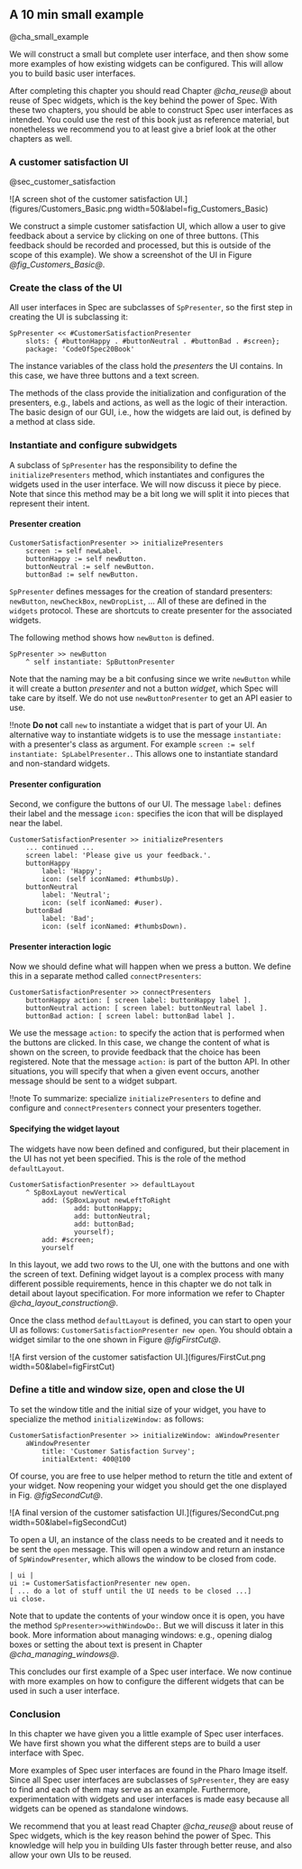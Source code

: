## A 10 min small example
@cha_small_example

We will construct a small but complete user interface, and then show some more examples of how existing widgets can be configured. This will allow you to build basic user interfaces.

After completing this chapter you should read Chapter *@cha_reuse@* about reuse of Spec widgets, which is the key behind the power of Spec. With these two chapters, you should be able to construct Spec user interfaces as intended. You could use the rest of this book just as reference material, but nonetheless we recommend you to at least give a brief look at the other chapters as well.

### A customer satisfaction UI

@sec_customer_satisfaction

![A screen shot of the customer satisfaction UI.](figures/Customers_Basic.png width=50&label=fig_Customers_Basic)

We construct a simple customer satisfaction UI, which allow a user to give feedback about a service by clicking on one of three buttons. \(This feedback should be recorded and processed, but this is outside of the scope of this example\). We show a screenshot of the UI in Figure *@fig_Customers_Basic@*.


### Create the class of the UI 


All user interfaces in Spec are subclasses of `SpPresenter`, so
the first step in creating the UI is subclassing it:

```
SpPresenter << #CustomerSatisfactionPresenter
    slots: { #buttonHappy . #buttonNeutral . #buttonBad . #screen};
    package: 'CodeOfSpec20Book'
```



The instance variables of the class hold the _presenters_ the UI contains.
In this case, we have three buttons and a text screen.

The methods of the class provide the initialization and configuration of the presenters, e.g.,
labels and actions, as well as the logic of their interaction. The
basic design of our GUI, i.e., how the widgets are laid out, is defined by a method
at class side.

### Instantiate and configure subwidgets


A subclass of `SpPresenter` has the responsibility to define the
`initializePresenters` method, which instantiates and configures the
widgets used in the user interface. We will now discuss it piece by piece.
Note that since this method may be a bit long we will split it into pieces that represent
their intent.

#### Presenter creation

```
CustomerSatisfactionPresenter >> initializePresenters
    screen := self newLabel.
    buttonHappy := self newButton.
    buttonNeutral := self newButton.
    buttonBad := self newButton.
```


`SpPresenter` defines messages for the creation of standard presenters: `newButton`, `newCheckBox`, `newDropList`, ...
All of these are defined in the `widgets` protocol. These are shortcuts to create presenter for the associated widgets.

The following method shows how `newButton` is defined.

```
SpPresenter >> newButton
    ^ self instantiate: SpButtonPresenter
```


Note that the naming may be a bit confusing since we write `newButton` while it
will create a button _presenter_ and not a button _widget_, which Spec will take 
care by itself. We do not use `newButtonPresenter` to get an API easier to use.

!!note **Do not** call `new` to instantiate a widget that is part of your UI. An alternative way to instantiate widgets is to use the message `instantiate:` with a presenter's class as argument. For example `screen := self instantiate: SpLabelPresenter.`. This allows one to instantiate standard and non-standard widgets.

#### Presenter configuration

Second, we configure the buttons of our UI. The message `label:` defines their label and the message `icon:` specifies the icon that will be displayed near the label.

```
CustomerSatisfactionPresenter >> initializePresenters
    ... continued ...
    screen label: 'Please give us your feedback.'.
    buttonHappy
        label: 'Happy';
        icon: (self iconNamed: #thumbsUp).
    buttonNeutral
        label: 'Neutral';
        icon: (self iconNamed: #user).
    buttonBad
        label: 'Bad';
        icon: (self iconNamed: #thumbsDown).
```


#### Presenter interaction logic

Now we should define what will happen when we press a button. 
We define this in a separate method called `connectPresenters`: 


```
CustomerSatisfactionPresenter >> connectPresenters
    buttonHappy action: [ screen label: buttonHappy label ].
    buttonNeutral action: [ screen label: buttonNeutral label ].
    buttonBad action: [ screen label: buttonBad label ].
```


We use the message `action:` to specify the action that is performed when the buttons are clicked. In this case, we change the content of what is shown on the screen, to provide feedback that the choice has been registered. Note that the message `action:` is part of the button API. In other situations, you will specify that when a given event occurs, another message should be sent to a widget subpart.

!!note To summarize: specialize `initializePresenters` to define and configure and `connectPresenters` connect your presenters together.

#### Specifying the widget layout

The widgets have now been defined and configured, but their placement in the UI has not yet been specified. This is the role of the method `defaultLayout`.

```
CustomerSatisfactionPresenter >> defaultLayout
    ^ SpBoxLayout newVertical 
        add: (SpBoxLayout newLeftToRight
                add: buttonHappy;
                add: buttonNeutral;
                add: buttonBad;
                yourself);
        add: #screen;
        yourself
```


In this layout, we add two rows to the UI, one with the buttons and one with the screen of text. Defining widget layout is a complex process with many different possible requirements, hence in this chapter we do not talk in detail about layout specification. For more information we refer to Chapter *@cha_layout_construction@*.


Once the class method `defaultLayout` is defined, you can start to open your UI as follows: `CustomerSatisfactionPresenter new open`. You should obtain a widget similar to the one shown in Figure *@figFirstCut@*.

![A first version of the customer satisfaction UI.](figures/FirstCut.png width=50&label=figFirstCut)


### Define a title and window size, open and close the UI


To set the window title and the initial size of your widget, you have to specialize the method `initializeWindow:` as follows: 

```
CustomerSatisfactionPresenter >> initializeWindow: aWindowPresenter    
    aWindowPresenter
        title: 'Customer Satisfaction Survey';
        initialExtent: 400@100
```


Of course, you are free to use helper method to return the title and extent of your widget. Now reopening your widget you should get the one displayed in Fig. *@figSecondCut@*.


![A final version of the customer satisfaction UI.](figures/SecondCut.png width=50&label=figSecondCut)


To open a UI, an instance of the class needs to be created and it needs to be sent the `open` message. This will open a window and return an instance of `SpWindowPresenter`, which allows the window to be closed from code.

```
| ui |
ui := CustomerSatisfactionPresenter new open.
[ ... do a lot of stuff until the UI needs to be closed ...]
ui close.
```


Note that to update the contents of your window once it is open, you have the method `SpPresenter>>withWindowDo:`.
But we will discuss it later in this book. More information about managing windows: e.g., opening dialog boxes or setting the about text is present in Chapter *@cha_managing_windows@*.

This concludes our first example of a Spec user interface. We now continue with more examples on how to configure the different widgets that can be used in such a user interface.

### Conclusion


In this chapter we have given you a little example of Spec user interfaces. We have first shown you what the different steps are to build a user interface with Spec.

More examples of Spec user interfaces are found in the Pharo Image itself. Since all Spec user interfaces are subclasses of `SpPresenter`, they are easy to find and each of them may serve as an example. Furthermore, experimentation with widgets and user interfaces is made easy because all widgets can be opened as standalone windows.

We recommend that you at least read Chapter *@cha_reuse@* about reuse of Spec widgets, which is the key reason behind the power of Spec. This knowledge will help you in building UIs faster through better reuse, and also allow your own UIs to be reused. 
